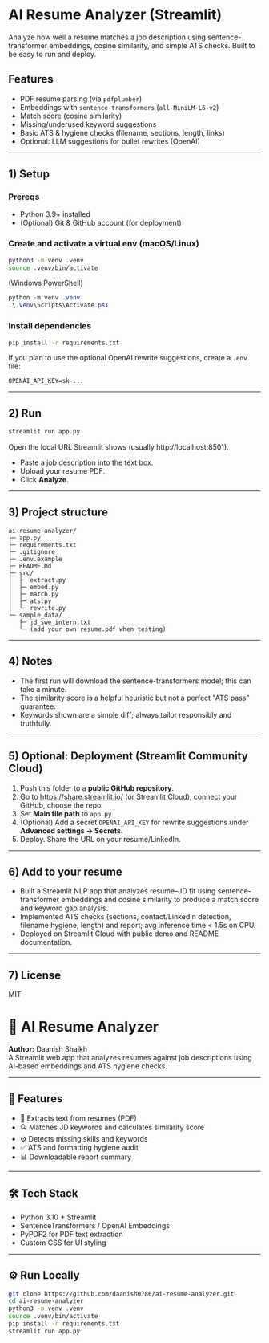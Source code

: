 
# AI Resume Analyzer (Streamlit)

Analyze how well a resume matches a job description using sentence-transformer embeddings, cosine similarity, and simple ATS checks. Built to be easy to run and deploy.

## Features
- PDF resume parsing (via `pdfplumber`)
- Embeddings with `sentence-transformers` (`all-MiniLM-L6-v2`)
- Match score (cosine similarity)
- Missing/underused keyword suggestions
- Basic ATS & hygiene checks (filename, sections, length, links)
- Optional: LLM suggestions for bullet rewrites (OpenAI)

---

## 1) Setup

### Prereqs
- Python 3.9+ installed
- (Optional) Git & GitHub account (for deployment)

### Create and activate a virtual env (macOS/Linux)
```bash
python3 -m venv .venv
source .venv/bin/activate
```

(Windows PowerShell)
```powershell
python -m venv .venv
.\.venv\Scripts\Activate.ps1
```

### Install dependencies
```bash
pip install -r requirements.txt
```

If you plan to use the optional OpenAI rewrite suggestions, create a `.env` file:
```
OPENAI_API_KEY=sk-...
```

---

## 2) Run
```bash
streamlit run app.py
```
Open the local URL Streamlit shows (usually http://localhost:8501).

- Paste a job description into the text box.
- Upload your resume PDF.
- Click **Analyze**.

---

## 3) Project structure
```
ai-resume-analyzer/
├─ app.py
├─ requirements.txt
├─ .gitignore
├─ .env.example
├─ README.md
├─ src/
│  ├─ extract.py
│  ├─ embed.py
│  ├─ match.py
│  ├─ ats.py
│  └─ rewrite.py
└─ sample_data/
   ├─ jd_swe_intern.txt
   └─ (add your own resume.pdf when testing)
```

---

## 4) Notes
- The first run will download the sentence-transformers model; this can take a minute.
- The similarity score is a helpful heuristic but not a perfect "ATS pass" guarantee.
- Keywords shown are a simple diff; always tailor responsibly and truthfully.

---

## 5) Optional: Deployment (Streamlit Community Cloud)
1. Push this folder to a **public GitHub repository**.
2. Go to https://share.streamlit.io/ (or Streamlit Cloud), connect your GitHub, choose the repo.
3. Set **Main file path** to `app.py`.
4. (Optional) Add a secret `OPENAI_API_KEY` for rewrite suggestions under **Advanced settings → Secrets**.
5. Deploy. Share the URL on your resume/LinkedIn.

---

## 6) Add to your resume
- Built a Streamlit NLP app that analyzes resume–JD fit using sentence-transformer embeddings and cosine similarity to produce a match score and keyword gap analysis.
- Implemented ATS checks (sections, contact/LinkedIn detection, filename hygiene, length) and report; avg inference time < 1.5s on CPU.
- Deployed on Streamlit Cloud with public demo and README documentation.

---

## 7) License
MIT

# 🚀 AI Resume Analyzer  

**Author:** Daanish Shaikh  
A Streamlit web app that analyzes resumes against job descriptions using AI-based embeddings and ATS hygiene checks.

---

## 🧠 Features
- 📄 Extracts text from resumes (PDF)
- 🔍 Matches JD keywords and calculates similarity score
- ⚙️ Detects missing skills and keywords
- ✅ ATS and formatting hygiene audit
- 📊 Downloadable report summary

---

## 🛠️ Tech Stack
- Python 3.10 + Streamlit  
- SentenceTransformers / OpenAI Embeddings  
- PyPDF2 for PDF text extraction  
- Custom CSS for UI styling  

---

## ⚙️ Run Locally
```bash
git clone https://github.com/daanish0786/ai-resume-analyzer.git
cd ai-resume-analyzer
python3 -m venv .venv
source .venv/bin/activate
pip install -r requirements.txt
streamlit run app.py
